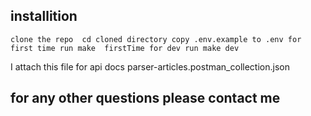 ## installition 
``
clone the repo 
cd cloned directory
copy .env.example to .env
for first time run make  firstTime
for dev run make dev
``

I attach this file for api docs parser-articles.postman_collection.json

## for any other questions please contact me


